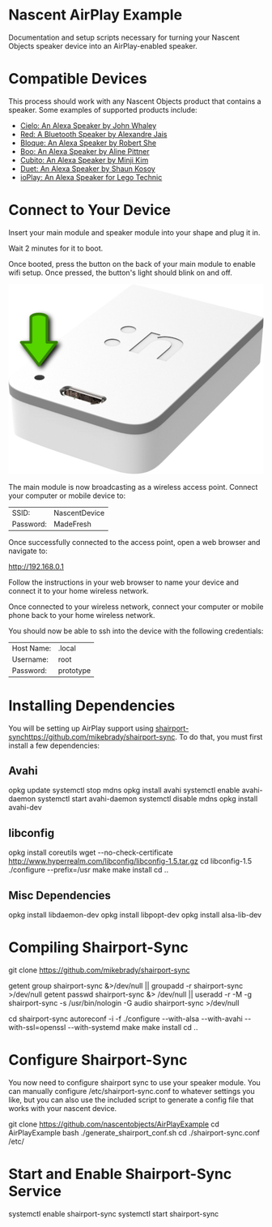 # Nascent AirPlay Example

Documentation and setup scripts necessary for turning your Nascent Objects speaker device into an AirPlay-enabled speaker.


# Compatible Devices

This process should work with any Nascent Objects product that contains a speaker.  Some examples of supported products include:
 - [Cielo: An Alexa Speaker by John Whaley](http://shopnascent.myshopify.com/products/cielo-by-john-whaley)
 - [Red: A Bluetooth Speaker by Alexandre Jais](http://www.nascentobjects.com/red)
 - [Bloque: An Alexa Speaker by Robert She](http://shopnascent.myshopify.com/products/chalk-by-robert-she)
 - [Boo: An Alexa Speaker by Aline Pittner](http://shopnascent.myshopify.com/products/boo)
 - [Cubito: An Alexa Speaker by Minji Kim](http://shopnascent.myshopify.com/products/cubito)
 - [Duet: An Alexa Speaker by Shaun Kosoy](http://shopnascent.myshopify.com/products/duet)
 - [ioPlay: An Alexa Speaker for Lego Technic](http://shopnascent.myshopify.com/products/ioplay-by-antonio-borja)


# Connect to Your Device

Insert your main module and speaker module into your shape and plug it in.

Wait 2 minutes for it to boot.

Once booted, press the button on the back of your main module to enable wifi setup.  Once pressed, the button's light should blink on and off.

![Connect Image](https://github.com/nascentobjects/AirPlayExample/raw/master/main_button_push.png)

The main module is now broadcasting as a wireless access point.  Connect your computer or mobile device to:

<table>
<tr><td>SSID:</td><td>NascentDevice</td></tr>
<tr><td>Password:</td><td>MadeFresh</td></tr>
</table>

Once successfully connected to the access point, open a web browser and navigate to:

http://192.168.0.1

Follow the instructions in your web browser to name your device and connect it to your home wireless network.

Once connected to your wireless network, connect your computer or mobile phone back to your home wireless network.

You should now be able to ssh into the device with the following credentials:

<table>
<tr><td>Host Name:</td><td><DEVICE_NAME>.local</td></tr>
<tr><td>Username:</td><td>root</td></tr>
<tr><td>Password:</td><td>prototype</td></tr>
</table>


# Installing Dependencies

You will be setting up AirPlay support using [shairport-synchttps://github.com/mikebrady/shairport-sync](https://github.com/mikebrady/shairport-sync).  To do that, you must first install a few dependencies:

## Avahi

opkg update
systemctl stop mdns
opkg install avahi
systemctl enable avahi-daemon
systemctl start avahi-daemon
systemctl disable mdns
opkg install avahi-dev

## libconfig
opkg install coreutils
wget --no-check-certificate http://www.hyperrealm.com/libconfig/libconfig-1.5.tar.gz
cd libconfig-1.5
./configure --prefix=/usr
make
make install
cd ..

## Misc Dependencies
opkg install libdaemon-dev
opkg install libpopt-dev
opkg install alsa-lib-dev

# Compiling Shairport-Sync
git clone https://github.com/mikebrady/shairport-sync

getent group shairport-sync &>/dev/null || groupadd -r shairport-sync >/dev/null
getent passwd shairport-sync &> /dev/null || useradd -r -M -g shairport-sync -s /usr/bin/nologin -G audio shairport-sync >/dev/null

cd shairport-sync
autoreconf -i -f
./configure --with-alsa --with-avahi --with-ssl=openssl --with-systemd
make
make install
cd ..

# Configure Shairport-Sync
You now need to configure shairport sync to use your speaker module.  You can manually configure /etc/shairport-sync.conf to whatever settings you like, but you can also use the included script to generate a config file that works with your nascent device.

git clone https://github.com/nascentobjects/AirPlayExample
cd AirPlayExample
bash ./generate_shairport_conf.sh
cd ./shairport-sync.conf /etc/

# Start and Enable Shairport-Sync Service
systemctl enable shairport-sync
systemctl start shairport-sync




